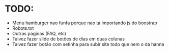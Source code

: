 # TODO:
- Menu hamburger nao funfa porque nao ta importando js do boostrap
- Robots.txt
- Outras páginas (FAQ, etc)
- Talvez fazer slide de botões de dias em duas colunas
- Talvez fazer botão com setinha para subir site todo que nem o da hanna